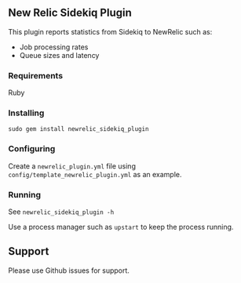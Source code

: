 ## New Relic Sidekiq Plugin

This plugin reports statistics from Sidekiq to NewRelic such as:

- Job processing rates
- Queue sizes and latency

### Requirements

Ruby

### Installing

`sudo gem install newrelic_sidekiq_plugin`

### Configuring

Create a `newrelic_plugin.yml` file using `config/template_newrelic_plugin.yml`
as an example.

### Running

See `newrelic_sidekiq_plugin -h`

Use a process manager such as `upstart` to keep the process running.

## Support

Please use Github issues for support.
